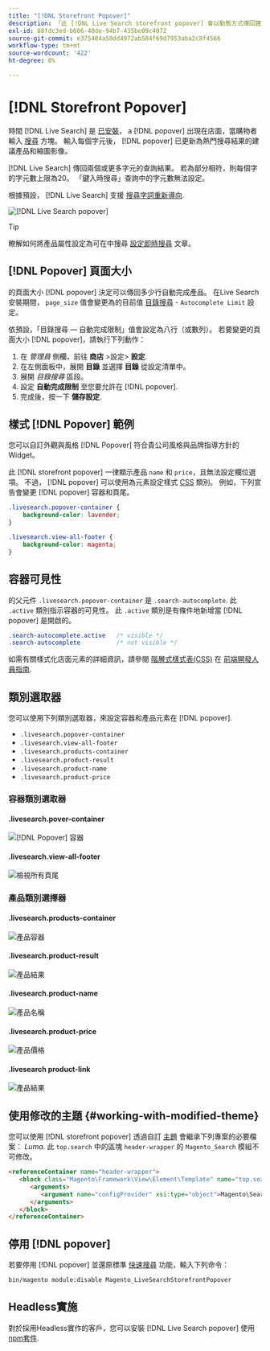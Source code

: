```yaml
---
title: "[!DNL Storefront Popover]"
description: 「此 [!DNL Live Search storefront popover] 會以動態方式傳回建議的產品和縮圖。」
exl-id: 88fdc3ed-b606-40de-94b7-435be09c4072
source-git-commit: e375404a50dd4972ab584f69d7953aba2c8f4566
workflow-type: tm+mt
source-wordcount: '422'
ht-degree: 0%

---
```


# [!DNL Storefront Popover]

時間 [!DNL Live Search] 是 [已安裝](install.md)， a [!DNL popover] 出現在店面，當購物者輸入 [搜尋](https://experienceleague.adobe.com/docs/commerce-admin/catalog/catalog/search/search.html#quick-search) 方塊。 輸入每個字元後， [!DNL popover] 已更新為熱門搜尋結果的建議產品和縮圖影像。

[!DNL Live Search] 傳回兩個或更多字元的查詢結果。 若為部分相符，則每個字的字元數上限為20。 「鍵入時搜尋」查詢中的字元數無法設定。

根據預設， [!DNL Live Search] 支援 [搜尋字詞重新導向](https://experienceleague.adobe.com/docs/commerce-admin/catalog/catalog/search/search-terms.html).

![[!DNL Live Search popover]](assets/storefront-search-as-you-type.png)

>[!TIP]
>
>瞭解如何將產品屬性設定為可在中搜尋 [設定即時搜尋](workspace.md) 文章。

## [!DNL Popover] 頁面大小

的頁面大小 [!DNL popover] 決定可以傳回多少行自動完成產品。 在Live Search安裝期間， `page_size` 值會變更為的目前值 [目錄搜尋](https://experienceleague.adobe.com/docs/commerce-admin/config/catalog/catalog.html) - `Autocomplete Limit` 設定。

依預設，「目錄搜尋 — 自動完成限制」值會設定為八行（或數列）。 若要變更的頁面大小 [!DNL popover]，請執行下列動作：

1. 在 *管理員* 側欄，前往 **商店** >設定> **設定**.
1. 在左側面板中，展開 **目錄** 並選擇 **目錄** 從設定清單中。
1. 展開 *目錄搜尋* 區段。
1. 設定 **自動完成限制** 至您要允許在 [!DNL popover].
1. 完成後，按一下 **儲存設定**.

## 樣式 [!DNL Popover] 範例

您可以自訂外觀與風格 [!DNL Popover] 符合貴公司風格與品牌指導方針的Widget。

此 [!DNL storefront popover] 一律顯示產品 `name` 和 `price`，且無法設定欄位選項。 不過， [!DNL popover] 可以使用為元素設定樣式 [CSS](https://developer.adobe.com/commerce/frontend-core/guide/css/) 類別。 例如，下列宣告會變更 [!DNL popover] 容器和頁尾。

```css
.livesearch.popover-container {
    background-color: lavender;
}

.livesearch.view-all-footer {
    background-color: magenta;
}
```

## 容器可見性

的父元件 `.livesearch.popover-container` 是 `.search-autocomplete`.  此 `.active` 類別指示容器的可見性。 此 `.active` 類別是有條件地新增當 [!DNL popover] 是開啟的。

```css
.search-autocomplete.active   /* visible */
.search-autocomplete          /* not visible */
```

如需有關樣式化店面元素的詳細資訊，請參閱 [階層式樣式表(CSS)](https://developer.adobe.com/commerce/frontend-core/guide/css/) 在 [前端開發人員指南](https://developer.adobe.com/commerce/frontend-core/guide/).

## 類別選取器

您可以使用下列類別選取器，來設定容器和產品元素在 [!DNL popover].

- `.livesearch.popover-container`
- `.livesearch.view-all-footer`
- `.livesearch.products-container`
- `.livesearch.product-result`
- `.livesearch.product-name`
- `.livesearch.product-price`

### 容器類別選取器

#### .livesearch.pover-container

![[!DNL Popover] 容器](assets/livesearch-popover-container.png)

#### .livesearch.view-all-footer

![檢視所有頁尾](assets/livesearch-view-all-footer.png)

### 產品類別選擇器

#### .livesearch.products-container

![產品容器](assets/livesearch-product-container.png)

#### .livesearch.product-result

![產品結果](assets/livesearch-product-result.png)

#### .livesearch.product-name

![產品名稱](assets/livesearch-product-name.png)

#### .livesearch.product-price

![產品價格](assets/livesearch-product-price.png)

#### .livesearch product-link

![產品結果](assets/livesearch-product-link.png)

## 使用修改的主題 {#working-with-modified-theme}

您可以使用 [!DNL storefront popover] 透過自訂 [主題](https://developer.adobe.com/commerce/frontend-core/guide/themes/) 會繼承下列專案的必要檔案： *Luma*. 此 `top.search` 中的區塊 `header-wrapper` 的 `Magento_Search` 模組不可修改。

```html
<referenceContainer name="header-wrapper">
   <block class="Magento\Framework\View\Element\Template" name="top.search" as="topSearch" template="Magento_Search::form.mini.phtml">
      <arguments>
         <argument name="configProvider" xsi:type="object">Magento\Search\ViewModel\ConfigProvider</argument>
      </arguments>
   </block>
</referenceContainer>
```

## 停用 [!DNL popover]

若要停用 [!DNL popover] 並還原標準 [快速搜尋](https://experienceleague.adobe.com/docs/commerce-admin/catalog/catalog/search/search.html#quick-search) 功能，輸入下列命令：

```bash
bin/magento module:disable Magento_LiveSearchStorefrontPopover
```

## Headless實施

對於採用Headless實作的客戶，您可以安裝 [!DNL Live Search popover] 使用 [npm套件](https://www.npmjs.com/package/@magento/ds-livesearch-storefront-utils).
